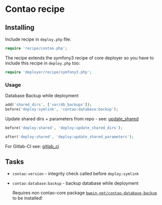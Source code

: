 # Contao recipe

## Installing

Include recipe in `deploy.php` file.

```php
require 'recipe/contao.php';
```

The recipe extends the symfony3 recipe of core deployer so you have to include this recipe in `deploy.php` too:

```php
require 'deployer/recipe/symfony3.php';
```

### Usage

Database Backup while deployment

```php
add('shared_dirs', ['var/db_backups']);
before('deploy:symlink', 'contao:database:backup');
```

Update shared dirs + parameters from repo - see: [update_shared](deploy/update_shared.md)

```php
before('deploy:shared', 'deploy:update_shared_dirs');
```
```php
after('deploy:shared', 'deploy:update_shared_parameters');
```

For Gitlab-CI see: [gitlab_ci](deploy/gitlab_ci.md)

## Tasks

* ``contao:version`` - integrity check called before ``deploy:symlink``

* ``contao:database:backup`` - backup database while deployment

    Requires non contao-core package [``bwein-net/contao-database-backup``](https://github.com/bwein-net/contao-database-backup) to be installed!
